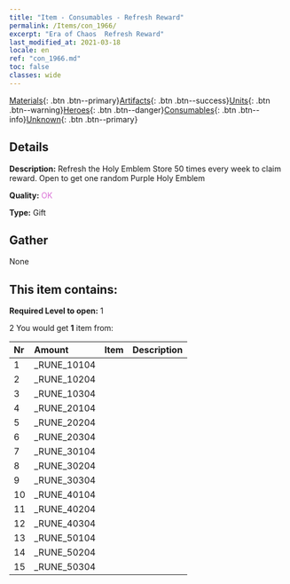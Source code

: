 ```yaml
---
title: "Item - Consumables - Refresh Reward"
permalink: /Items/con_1966/
excerpt: "Era of Chaos  Refresh Reward"
last_modified_at: 2021-03-18
locale: en
ref: "con_1966.md"
toc: false
classes: wide
---
```

 [Materials](/Items/){: .btn .btn--primary}[Artifacts](/Items/Artifacts/){: .btn .btn--success}[Units](/Items/Units/){: .btn .btn--warning}[Heroes](/Items/Heroes/){: .btn .btn--danger}[Consumables](/Items/Consumables/){: .btn .btn--info}[Unknown](/Items/Unknown/){: .btn .btn--primary}

## Details
 **Description:** Refresh the Holy Emblem Store 50 times every week to claim reward. Open to get one random Purple Holy Emblem

 **Quality:** <span style="color: #DA70D6">OK</span>

 **Type:** Gift

## Gather

  None

## This item contains:

 **Required Level to open:** 1

 2 You would get **1** item  from:

  | Nr | Amount |     Item    | Description |
  |:---|:-------|:------------|:-----------:|
  | 1 | _RUNE_10104 | 
  | 2 | _RUNE_10204 | 
  | 3 | _RUNE_10304 | 
  | 4 | _RUNE_20104 | 
  | 5 | _RUNE_20204 | 
  | 6 | _RUNE_20304 | 
  | 7 | _RUNE_30104 | 
  | 8 | _RUNE_30204 | 
  | 9 | _RUNE_30304 | 
  | 10 | _RUNE_40104 | 
  | 11 | _RUNE_40204 | 
  | 12 | _RUNE_40304 | 
  | 13 | _RUNE_50104 | 
  | 14 | _RUNE_50204 | 
  | 15 | _RUNE_50304 | 
